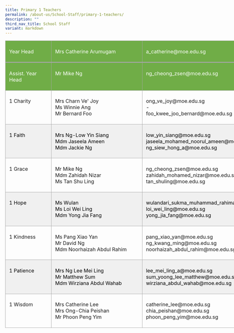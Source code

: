 ```yaml
---
title: Primary 1 Teachers
permalink: /about-us/School-Staff/primary-1-teachers/
description: ""
third_nav_title: School Staff
variant: markdown
---
```

<table style="width:676.0pt;border-collapse:collapse;mso-yfti-tbllook:1184;
 mso-padding-alt:0in 0in 0in 0in" width="901" cellpadding="0" cellspacing="0" border="0" class="MsoNormalTable"><tbody><tr style="mso-yfti-irow:0;mso-yfti-firstrow:yes;height:27.55pt"><td style="width:134.5pt;border:solid #A5A5A5 1.0pt;
  border-bottom:solid #A5A5A5 2.25pt;background:#70AD47;mso-background-themecolor:
  accent6;padding:5.75pt 8.6pt 5.75pt 8.6pt;height:27.55pt" valign="top" width="179"><p class="MsoNormal"><span style="color:white;mso-themecolor:background1">Year Head</span></p></td><td style="width:3.75in;border-top:solid #A5A5A5 1.0pt;
  border-left:none;border-bottom:solid #A5A5A5 2.25pt;border-right:solid #A5A5A5 1.0pt;
  mso-border-left-alt:solid #A5A5A5 1.0pt;background:#70AD47;mso-background-themecolor:
  accent6;padding:5.75pt 8.6pt 5.75pt 8.6pt;height:27.55pt" valign="top" width="360"><p class="MsoNormal"><span style="color:white;mso-themecolor:background1">Mrs Catherine Arumugam</span></p></td><td style="width:271.5pt;border-top:solid #A5A5A5 1.0pt;
  border-left:none;border-bottom:solid #A5A5A5 2.25pt;border-right:solid #A5A5A5 1.0pt;
  mso-border-left-alt:solid #A5A5A5 1.0pt;background:#70AD47;mso-background-themecolor:
  accent6;padding:5.75pt 8.6pt 5.75pt 8.6pt;height:27.55pt" valign="top" width="362"><p class="MsoNormal"><span style="color:white;mso-themecolor:background1">a_catherine@moe.edu.sg</span></p></td></tr><tr style="mso-yfti-irow:1;height:27.55pt"><td style="width:134.5pt;border:solid #A5A5A5 1.0pt;
  border-top:none;mso-border-top-alt:solid #A5A5A5 2.25pt;background:#70AD47;
  mso-background-themecolor:accent6;padding:5.75pt 8.6pt 5.75pt 8.6pt;
  height:27.55pt" valign="top" width="179"><p class="MsoNormal"><span style="color:white;mso-themecolor:background1">Assist. Year Head</span></p></td><td style="width:3.75in;border-top:none;border-left:
  none;border-bottom:solid #A5A5A5 1.0pt;border-right:solid #A5A5A5 1.0pt;
  mso-border-top-alt:solid #A5A5A5 2.25pt;mso-border-left-alt:solid #A5A5A5 1.0pt;
  background:#70AD47;mso-background-themecolor:accent6;padding:5.75pt 8.6pt 5.75pt 8.6pt;
  height:27.55pt" valign="top" width="360"><p class="MsoNormal"><span style="color:white;mso-themecolor:background1">Mr Mike Ng</span></p></td><td style="width:271.5pt;border-top:none;border-left:
  none;border-bottom:solid #A5A5A5 1.0pt;border-right:solid #A5A5A5 1.0pt;
  mso-border-top-alt:solid #A5A5A5 2.25pt;mso-border-left-alt:solid #A5A5A5 1.0pt;
  background:#70AD47;mso-background-themecolor:accent6;padding:5.75pt 8.6pt 5.75pt 8.6pt;
  height:27.55pt" valign="top" width="362"><p class="MsoNormal"><span style="color:white;mso-themecolor:background1">ng_cheong_zsen@moe.edu.sg</span></p></td></tr><tr style="mso-yfti-irow:2;height:54.05pt"><td style="width:134.5pt;border:solid #A5A5A5 1.0pt;
  border-top:none;mso-border-top-alt:solid #A5A5A5 1.0pt;padding:5.75pt 8.6pt 5.75pt 8.6pt;
  height:54.05pt" valign="top" width="179"><p class="MsoNormal">1 Charity</p></td><td style="width:3.75in;border-top:none;border-left:
  none;border-bottom:solid #A5A5A5 1.0pt;border-right:solid #A5A5A5 1.0pt;
  mso-border-top-alt:solid #A5A5A5 1.0pt;mso-border-left-alt:solid #A5A5A5 1.0pt;
  padding:5.75pt 8.6pt 5.75pt 8.6pt;height:54.05pt" valign="top" width="360"><p class="MsoNormal">Mrs Charn&nbsp;Ve'&nbsp;Joy<span style="mso-ansi-language:EN-SG" lang="EN-SG"><br>Ms Winnie Ang<br></span>Mr&nbsp;Bernard&nbsp;Foo</p></td><td style="width:271.5pt;border-top:none;border-left:
  none;border-bottom:solid #A5A5A5 1.0pt;border-right:solid #A5A5A5 1.0pt;
  mso-border-top-alt:solid #A5A5A5 1.0pt;mso-border-left-alt:solid #A5A5A5 1.0pt;
  padding:5.75pt 8.6pt 5.75pt 8.6pt;height:54.05pt" valign="top" width="362"><p class="MsoNormal">ong_ve_joy@moe.edu.sg<br>-<br>foo_kwee_joo_bernard@moe.edu.sg</p></td></tr><tr style="mso-yfti-irow:3;height:48.4pt"><td style="width:134.5pt;border:solid #A5A5A5 1.0pt;
  border-top:none;mso-border-top-alt:solid #A5A5A5 1.0pt;background:#F0F0F0;
  padding:5.75pt 8.6pt 5.75pt 8.6pt;height:48.4pt" valign="top" width="179"><p class="MsoNormal"><span style="color:black;mso-color-alt:windowtext">1 Faith</span></p></td><td style="width:3.75in;border-top:none;border-left:
  none;border-bottom:solid #A5A5A5 1.0pt;border-right:solid #A5A5A5 1.0pt;
  mso-border-top-alt:solid #A5A5A5 1.0pt;mso-border-left-alt:solid #A5A5A5 1.0pt;
  background:#F0F0F0;padding:5.75pt 8.6pt 5.75pt 8.6pt;height:48.4pt" valign="top" width="360"><p class="MsoNormal"><span style="color:black;mso-color-alt:windowtext">Mrs Ng-Low Yin Siang&nbsp;<br>Mdm&nbsp;Jaseela&nbsp;Ameen<br>Mdm Jackie Ng</span></p></td><td style="width:271.5pt;border-top:none;border-left:
  none;border-bottom:solid #A5A5A5 1.0pt;border-right:solid #A5A5A5 1.0pt;
  mso-border-top-alt:solid #A5A5A5 1.0pt;mso-border-left-alt:solid #A5A5A5 1.0pt;
  background:#F0F0F0;padding:5.75pt 8.6pt 5.75pt 8.6pt;height:48.4pt" valign="top" width="362"><p class="MsoNormal"><span style="color:black;mso-color-alt:windowtext">low_yin_siang@moe.edu.sg<br>jaseela_mohamed_noorul_ameen@moe.edu.sg<br>ng_siew_hong_a@moe.edu.sg</span></p></td></tr><tr style="mso-yfti-irow:4;height:31.75pt"><td style="width:134.5pt;border:solid #A5A5A5 1.0pt;
  border-top:none;mso-border-top-alt:solid #A5A5A5 1.0pt;padding:5.75pt 8.6pt 5.75pt 8.6pt;
  height:31.75pt" valign="top" width="179"><p class="MsoNormal">1 Grace</p></td><td style="width:3.75in;border-top:none;border-left:
  none;border-bottom:solid #A5A5A5 1.0pt;border-right:solid #A5A5A5 1.0pt;
  mso-border-top-alt:solid #A5A5A5 1.0pt;mso-border-left-alt:solid #A5A5A5 1.0pt;
  padding:5.75pt 8.6pt 5.75pt 8.6pt;height:31.75pt" valign="top" width="360"><p class="MsoNormal">Mr&nbsp;Mike Ng<br>Mdm Zahidah Nizar<br>Ms&nbsp;Tan Shu Ling</p></td><td style="width:271.5pt;border-top:none;border-left:
  none;border-bottom:solid #A5A5A5 1.0pt;border-right:solid #A5A5A5 1.0pt;
  mso-border-top-alt:solid #A5A5A5 1.0pt;mso-border-left-alt:solid #A5A5A5 1.0pt;
  padding:5.75pt 8.6pt 5.75pt 8.6pt;height:31.75pt" valign="top" width="362"><p class="MsoNormal">ng_cheong_zsen@moe.edu.sg<br>zahidah_mohamed_nizar@moe.edu.sg<br>tan_shuling@moe.edu.sg</p></td></tr><tr style="mso-yfti-irow:5;height:48.4pt"><td style="width:134.5pt;border:solid #A5A5A5 1.0pt;
  border-top:none;mso-border-top-alt:solid #A5A5A5 1.0pt;background:#F0F0F0;
  padding:5.75pt 8.6pt 5.75pt 8.6pt;height:48.4pt" valign="top" width="179"><p class="MsoNormal"><span style="color:black;mso-color-alt:windowtext">1 Hope</span></p></td><td style="width:3.75in;border-top:none;border-left:
  none;border-bottom:solid #A5A5A5 1.0pt;border-right:solid #A5A5A5 1.0pt;
  mso-border-top-alt:solid #A5A5A5 1.0pt;mso-border-left-alt:solid #A5A5A5 1.0pt;
  background:#F0F0F0;padding:5.75pt 8.6pt 5.75pt 8.6pt;height:48.4pt" valign="top" width="360"><p class="MsoNormal"><span style="color:black;mso-color-alt:windowtext">Ms Wulan<br>Ms Loi&nbsp;Wei Ling<br>Mdm&nbsp;Yong Jia Fang</span></p></td><td style="width:271.5pt;border-top:none;border-left:
  none;border-bottom:solid #A5A5A5 1.0pt;border-right:solid #A5A5A5 1.0pt;
  mso-border-top-alt:solid #A5A5A5 1.0pt;mso-border-left-alt:solid #A5A5A5 1.0pt;
  background:#F0F0F0;padding:5.75pt 8.6pt 5.75pt 8.6pt;height:48.4pt" valign="top" width="362"><p class="MsoNormal"><span style="color:black;mso-color-alt:windowtext">wulandari_sukma_muhammad_rahiman_wee@moe.edu.sg<br>loi_wei_ling@moe.edu.sg<br>yong_jia_fang@moe.edu.sg</span></p></td></tr><tr style="mso-yfti-irow:6;height:48.4pt"><td style="width:134.5pt;border:solid #A5A5A5 1.0pt;
  border-top:none;mso-border-top-alt:solid #A5A5A5 1.0pt;padding:5.75pt 8.6pt 5.75pt 8.6pt;
  height:48.4pt" valign="top" width="179"><p class="MsoNormal">1 Kindness</p></td><td style="width:3.75in;border-top:none;border-left:
  none;border-bottom:solid #A5A5A5 1.0pt;border-right:solid #A5A5A5 1.0pt;
  mso-border-top-alt:solid #A5A5A5 1.0pt;mso-border-left-alt:solid #A5A5A5 1.0pt;
  padding:5.75pt 8.6pt 5.75pt 8.6pt;height:48.4pt" valign="top" width="360"><p class="MsoNormal">Ms&nbsp;Pang&nbsp;Xiao Yan<span style="mso-ansi-language:EN-SG" lang="EN-SG"><br>Mr </span>David Ng<br>Mdm&nbsp;Noorhaizah&nbsp;Abdul Rahim</p></td><td style="width:271.5pt;border-top:none;border-left:
  none;border-bottom:solid #A5A5A5 1.0pt;border-right:solid #A5A5A5 1.0pt;
  mso-border-top-alt:solid #A5A5A5 1.0pt;mso-border-left-alt:solid #A5A5A5 1.0pt;
  padding:5.75pt 8.6pt 5.75pt 8.6pt;height:48.4pt" valign="top" width="362"><p class="MsoNormal">pang_xiao_yan@moe.edu.sg<br>ng_kwang_ming@moe.edu.sg<br>noorhaizah_abdul_rahim@moe.edu.sg</p></td></tr><tr style="mso-yfti-irow:7;height:48.4pt"><td style="width:134.5pt;border:solid #A5A5A5 1.0pt;
  border-top:none;mso-border-top-alt:solid #A5A5A5 1.0pt;background:#F0F0F0;
  padding:5.75pt 8.6pt 5.75pt 8.6pt;height:48.4pt" valign="top" width="179"><p class="MsoNormal"><span style="color:black;mso-color-alt:windowtext">1 Patience</span></p></td><td style="width:3.75in;border-top:none;border-left:
  none;border-bottom:solid #A5A5A5 1.0pt;border-right:solid #A5A5A5 1.0pt;
  mso-border-top-alt:solid #A5A5A5 1.0pt;mso-border-left-alt:solid #A5A5A5 1.0pt;
  background:#F0F0F0;padding:5.75pt 8.6pt 5.75pt 8.6pt;height:48.4pt" valign="top" width="360"><p class="MsoNormal"><span style="color:black;mso-color-alt:windowtext">Mrs Ng Lee&nbsp;Mei Ling</span><span style="color:black;mso-color-alt:
  windowtext;mso-ansi-language:EN-SG" lang="EN-SG"><br></span><span style="color:black;mso-color-alt:windowtext">Mr&nbsp;Matthew&nbsp;Sum<br>Mdm&nbsp;Wirziana&nbsp;Abdul Wahab</span></p></td><td style="width:271.5pt;border-top:none;border-left:
  none;border-bottom:solid #A5A5A5 1.0pt;border-right:solid #A5A5A5 1.0pt;
  mso-border-top-alt:solid #A5A5A5 1.0pt;mso-border-left-alt:solid #A5A5A5 1.0pt;
  background:#F0F0F0;padding:5.75pt 8.6pt 5.75pt 8.6pt;height:48.4pt" valign="top" width="362"><p class="MsoNormal"><span style="color:black;mso-color-alt:windowtext">lee_mei_ling_a@moe.edu.sg<br>sum_yoong_lee_matthew@moe.edu.sg<br>wirziana_abdul_wahab@moe.edu.sg</span></p></td></tr><tr style="mso-yfti-irow:8;mso-yfti-lastrow:yes;height:48.4pt"><td style="width:134.5pt;border:solid #A5A5A5 1.0pt;
  border-top:none;mso-border-top-alt:solid #A5A5A5 1.0pt;padding:5.75pt 8.6pt 5.75pt 8.6pt;
  height:48.4pt" valign="top" width="179"><p class="MsoNormal">1 Wisdom</p></td><td style="width:3.75in;border-top:none;border-left:
  none;border-bottom:solid #A5A5A5 1.0pt;border-right:solid #A5A5A5 1.0pt;
  mso-border-top-alt:solid #A5A5A5 1.0pt;mso-border-left-alt:solid #A5A5A5 1.0pt;
  padding:5.75pt 8.6pt 5.75pt 8.6pt;height:48.4pt" valign="top" width="360"><p class="MsoNormal">Mrs&nbsp;Catherine Lee<br>Mrs Ong-Chia&nbsp;Peishan<br>Mr&nbsp;Phoon&nbsp;Peng Yim</p></td><td style="width:271.5pt;border-top:none;border-left:
  none;border-bottom:solid #A5A5A5 1.0pt;border-right:solid #A5A5A5 1.0pt;
  mso-border-top-alt:solid #A5A5A5 1.0pt;mso-border-left-alt:solid #A5A5A5 1.0pt;
  padding:5.75pt 8.6pt 5.75pt 8.6pt;height:48.4pt" valign="top" width="362"><p class="MsoNormal">catherine_lee@moe.edu.sg<br>chia_peishan@moe.edu.sg<br>phoon_peng_yim@moe.edu.sg</p></td></tr></tbody></table>